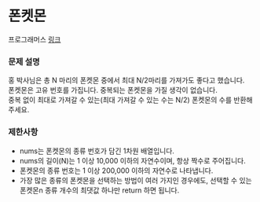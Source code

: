 # 폰켓몬

프로그래머스 [링크](https://programmers.co.kr/learn/courses/30/lessons/1845)

### **문제 설명**

홍 박사님은 총 N 마리의 폰켓몬 중에서 최대 N/2마리를 가져가도 좋다고 했습니다.  
폰켓몬은 고유 번호를 가집니다. 중복되는 폰켓몬을 가질 생각이 없습니다.  
중복 없이 최대로 가져갈 수 있는(최대 가져갈 수 있는 수는 N/2) 폰켓몬의 수를 반환해주세요.

### 제한사항

- nums는 폰켓몬의 종류 번호가 담긴 1차원 배열입니다.
- nums의 길이(N)는 1 이상 10,000 이하의 자연수이며, 항상 짝수로 주어집니다.
- 폰켓몬의 종류 번호는 1 이상 200,000 이하의 자연수로 나타냅니다.
- 가장 많은 종류의 폰켓몬을 선택하는 방법이 여러 가지인 경우에도, 선택할 수 있는 폰켓몬n 종류 개수의 최댓값 하나만 return 하면 됩니다.
